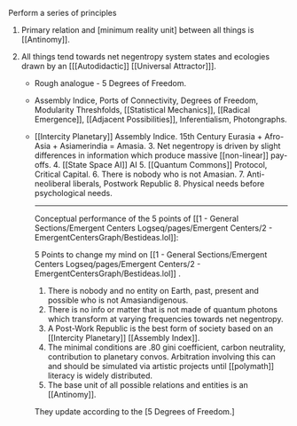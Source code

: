 Perform a series of principles

1. Primary relation and [minimum reality unit] between all things is [[Antinomy]].
2. All things tend towards net negentropy system states and ecologies drawn by an [[[Autodidactic]] [[Universal Attractor]]].

	- Rough analogue - 5 Degrees of Freedom.
	- Assembly Indice, Ports of Connectivity, Degrees of Freedom, Modularity Threshfolds, [[Statistical Mechanics]], [[Radical Emergence]], [[Adjacent Possibilities]], Inferentialism, Photongraphs.
	- [[Intercity Planetary]] Assembly Indice. 15th Century Eurasia + Afro-Asia + Asiamerindia = Amasia.
	  3. Net negentropy is driven by slight differences in information which produce massive [[non-linear]] pay-offs.
	  4. [[State Space AI]] AI
	  5. [[Quantum Commons]] Protocol, Critical Capital.
	  6. There is nobody who is not Amasian.
	  7. Anti-neoliberal liberals, Postwork Republic
	  8. Physical needs before psychological needs.
	  
	  ----
	  Conceptual performance of the 5 points of [[1 - General Sections/Emergent Centers Logseq/pages/Emergent Centers/2 - EmergentCentersGraph/Bestideas.lol]]:
	  
	  5 Points to change my mind on [[1 - General Sections/Emergent Centers Logseq/pages/Emergent Centers/2 - EmergentCentersGraph/Bestideas.lol]] .
	  1. There is nobody and no entity on Earth, past, present and possible who is not Amasiandigenous.
	  2. There is no info or matter that is not made of quantum photons which transform at varying frequencies towards net negentropy.
	  3. A Post-Work Republic is the best form of society based on an [[Intercity Planetary]] [[Assembly Index]].
	  4. The minimal conditions are .80 gini coefficient, carbon neutrality, contribution to planetary convos. Arbitration involving this can and should be simulated via artistic projects until [[polymath]] literacy is widely distributed.
	  5. The base unit of all possible relations and entities is an [[Antinomy]].
	  
	  They update according to the [5 Degrees of Freedom.]